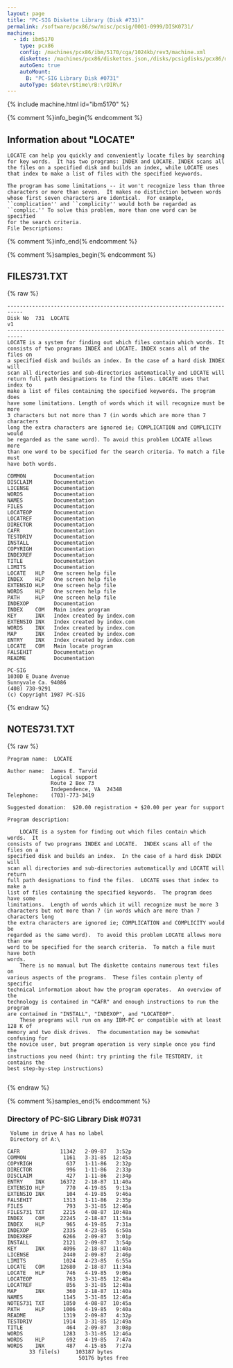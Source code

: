 ```yaml
---
layout: page
title: "PC-SIG Diskette Library (Disk #731)"
permalink: /software/pcx86/sw/misc/pcsig/0001-0999/DISK0731/
machines:
  - id: ibm5170
    type: pcx86
    config: /machines/pcx86/ibm/5170/cga/1024kb/rev3/machine.xml
    diskettes: /machines/pcx86/diskettes.json,/disks/pcsigdisks/pcx86/diskettes.json
    autoGen: true
    autoMount:
      B: "PC-SIG Library Disk #0731"
    autoType: $date\r$time\rB:\rDIR\r
---
```


{% include machine.html id="ibm5170" %}

{% comment %}info_begin{% endcomment %}

## Information about "LOCATE"

    LOCATE can help you quickly and conveniently locate files by searching
    for key words.  It has two programs: INDEX and LOCATE. INDEX scans all
    the files on a specified disk and builds an index, while LOCATE uses
    that index to make a list of files with the specified keywords.
    
    The program has some limitations -- it won't recognize less than three
    characters or more than seven.  It makes no distinction between words
    whose first seven characters are identical.  For example,
    ``complication'' and ``complicity'' would both be regarded as
    ``complic.'' To solve this problem, more than one word can be specified
    for the search criteria.
    File Descriptions:
{% comment %}info_end{% endcomment %}

{% comment %}samples_begin{% endcomment %}

## FILES731.TXT

{% raw %}
```
---------------------------------------------------------------------------
Disk No  731  LOCATE                                                 v1
---------------------------------------------------------------------------
LOCATE is a system for finding out which files contain which words. It
consists of two programs INDEX and LOCATE. INDEX scans all of the files on
a specified disk and builds an index. In the case of a hard disk INDEX will
scan all directories and sub-directories automatically and LOCATE will
return full path designations to find the files. LOCATE uses that index to
make a list of files containing the specified keywords. The program does
have some limitations. Length of words which it will recognize must be more
3 characters but not more than 7 (in words which are more than 7 characters
long the extra characters are ignored ie; COMPLICATION and COMPLICITY would
be regarded as the same word). To avoid this problem LOCATE allows more
than one word to be specified for the search criteria. To match a file must
have both words.
 
COMMON         Documentation
DISCLAIM       Documentation
LICENSE        Documentation
WORDS          Documentation
NAMES          Documentation
FILES          Documentation
LOCATEOP       Documentation
LOCATREF       Documentation
DIRECTOR       Documentation
CAFR           Documentation
TESTDRIV       Documentation
INSTALL        Documentation
COPYRIGH       Documentation
INDEXREF       Documentation
TITLE          Documentation
LIMITS         Documentation
LOCATE   HLP   One screen help file
INDEX    HLP   One screen help file
EXTENSIO HLP   One screen help file
WORDS    HLP   One screen help file
PATH     HLP   One screen help file
INDEXOP        Documentation
INDEX    COM   Main index program
KEY      INX   Index created by index.com
EXTENSIO INX   Index created by index.com
WORDS    INX   Index created by index.com
MAP      INX   Index created by index.com
ENTRY    INX   Index created by index.com
LOCATE   COM   Main locate program
FALSEHIT       Documentation
README         Documentation
 
PC-SIG
1030D E Duane Avenue
Sunnyvale Ca. 94086
(408) 730-9291
(c) Copyright 1987 PC-SIG
```
{% endraw %}

## NOTES731.TXT

{% raw %}
```
Program name:  LOCATE
 
Author name:  James E. Tarvid
              Logical support
              Route 2 Box 73
              Independence, VA  24348
Telephone:    (703)-773-3419
 
Suggested donation:  $20.00 registration + $20.00 per year for support
 
Program description:
 
    LOCATE is a system for finding out which files contain which words.  It
consists of two programs INDEX and LOCATE.  INDEX scans all of the files on a
specified disk and builds an index.  In the case of a hard disk INDEX will
scan all directories and sub-directories automatically and LOCATE will return
full path designations to find the files.  LOCATE uses that index to make a
list of files containing the specified keywords.  The program does have some
limitations.  Length of words which it will recognize must be more 3
characters but not more than 7 (in words which are more than 7 characters long
the extra characters are ignored ie; COMPLICATION and COMPLICITY would be
regarded as the same word).  To avoid this problem LOCATE allows more than one
word to be specified for the search criteria.  To match a file must have both
words.
    There is no manual but The diskette contains numerous text files on
various aspects of the programs.  These files contain plenty of specific
technical information about how the program operates.  An overview of the
technology is contained in "CAFR" and enough instructions to run the program
are contained in "INSTALL", "INDEXOP", and "LOCATEOP".
    These programs will run on any IBM-PC or compatible with at least 128 K of
memory and two disk drives.  The documentation may be somewhat confusing for
the novice user, but program operation is very simple once you find the
instructions you need (hint: try printing the file TESTDRIV, it contains the
best step-by-step instructions)
 
```
{% endraw %}

{% comment %}samples_end{% endcomment %}

### Directory of PC-SIG Library Disk #0731

     Volume in drive A has no label
     Directory of A:\

    CAFR             11342   2-09-87   3:52p
    COMMON            1161   3-31-85  12:45a
    COPYRIGH           637   1-11-86   2:32p
    DIRECTOR           996   1-11-86   2:33p
    DISCLAIM           427   1-11-86   2:34p
    ENTRY    INX     16372   2-18-87  11:40a
    EXTENSIO HLP       770   4-19-85   9:13a
    EXTENSIO INX       104   4-19-85   9:46a
    FALSEHIT          1313   1-11-86   2:35p
    FILES              793   3-31-85  12:46a
    FILES731 TXT      2215   4-08-87  10:48a
    INDEX    COM     22245   2-18-87  11:34a
    INDEX    HLP       965   4-19-85   7:31a
    INDEXOP           2335   4-23-85   6:50a
    INDEXREF          6266   2-09-87   3:01p
    INSTALL           2121   2-09-87   3:54p
    KEY      INX      4096   2-18-87  11:40a
    LICENSE           2440   2-09-87   2:46p
    LIMITS            1024   4-23-85   6:55a
    LOCATE   COM     12680   2-18-87  11:34a
    LOCATE   HLP       746   4-19-85   9:06a
    LOCATEOP           763   3-31-85  12:48a
    LOCATREF           856   3-31-85  12:48a
    MAP      INX       360   2-18-87  11:40a
    NAMES             1145   3-31-85  12:46a
    NOTES731 TXT      1850   4-08-87  10:45a
    PATH     HLP      1006   4-19-85   9:40a
    README            1319   2-09-87   4:32p
    TESTDRIV          1914   3-31-85  12:49a
    TITLE              464   2-09-87   3:08p
    WORDS             1283   3-31-85  12:46a
    WORDS    HLP       692   4-19-85   7:47a
    WORDS    INX       487   4-15-85   7:27a
           33 file(s)     103187 bytes
                           50176 bytes free
